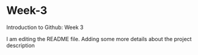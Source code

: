 # Week-3
Introduction to Github: Week 3

I am editing the README file. Adding some more
details about the project description
